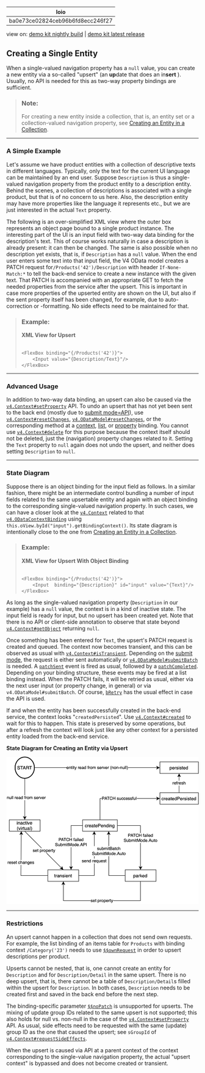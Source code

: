 <!-- loioba0e73ce02824ceb96b6fd8ecc246f27 -->

| loio |
| -----|
| ba0e73ce02824ceb96b6fd8ecc246f27 |

<div id="loio">

view on: [demo kit nightly build](https://sdk.openui5.org/nightly/#/topic/ba0e73ce02824ceb96b6fd8ecc246f27) | [demo kit latest release](https://sdk.openui5.org/topic/ba0e73ce02824ceb96b6fd8ecc246f27)</div>

## Creating a Single Entity

When a single-valued navigation property has a `null` value, you can create a new entity via a so-called "upsert" \(an **up**date that does an in**sert** \). Usually, no API is needed for this as two-way property bindings are sufficient.

> ### Note:  
> For creating a new entity inside a collection, that is, an entity set or a collection-valued navigation property, see [Creating an Entity in a Collection](Creating_an_Entity_in_a_Collection_c9723f8.md).

***

<a name="loioba0e73ce02824ceb96b6fd8ecc246f27__section_DCR"/>

### A Simple Example

Let's assume we have product entities with a collection of descriptive texts in different languages. Typically, only the text for the current UI language can be maintained by an end user. Suppose `Description` is thus a single-valued navigation property from the product entity to a description entity. Behind the scenes, a collection of descriptions is associated with a single product, but that is of no concern to us here. Also, the description entity may have more properties like the language it represents etc., but we are just interested in the actual `Text` property.

The following is an over-simplified XML view where the outer box represents an object page bound to a single product instance. The interesting part of the UI is an input field with two-way data binding for the description's text. This of course works naturally in case a description is already present: it can then be changed. The same is also possible when no description yet exists, that is, if `Description` has a `null` value. When the end user enters some text into that input field, the V4 OData model creates a PATCH request for`/Products('42')/Description` with header `If-None-Match:*` to tell the back-end service to create a new instance with the given text. That PATCH is accompanied with an appropriate GET to fetch the needed properties from the service after the upsert. This is important in case more properties of the upserted entity are shown on the UI, but also if the sent property itself has been changed, for example, due to auto-correction or -formatting. No side effects need to be maintained for that.

> ### Example:  
> **XML View for Upsert**
> 
> ```
> 
> <FlexBox binding="{/Products('42')}">
>     <Input value="{Description/Text}"/>
> </FlexBox>
> ```

***

<a name="loioba0e73ce02824ceb96b6fd8ecc246f27__section_ICR"/>

### Advanced Usage

In addition to two-way data binding, an upsert can also be caused via the [`v4.Context#setProperty`](https://sdk.openui5.org/api/sap.ui.model.odata.v4.Context/methods/setProperty) API. To undo an upsert that has not yet been sent to the back end \(mostly due to [submit mode=API](https://sdk.openui5.org/api/sap.ui.model.odata.v4.SubmitMode)\), use [`v4.Context#resetChanges`](https://sdk.openui5.org/api/sap.ui.model.odata.v4.Context/methods/resetChanges), [`v4.ODataModel#resetChanges`](https://sdk.openui5.org/api/sap.ui.model.odata.v4.ODataModel/methods/resetChanges), or the corresponding method at a [context](https://sdk.openui5.org/api/sap.ui.model.odata.v4.Context/methods/resetChanges), [list](https://sdk.openui5.org/api/sap.ui.model.odata.v4.ODataListBinding/methods/resetChanges), or [property](https://sdk.openui5.org/api/sap.ui.model.odata.v4.ODataPropertyBinding/methods/resetChanges) binding. You cannot use [`v4.Context#delete`](https://sdk.openui5.org/api/sap.ui.model.odata.v4.Context/methods/delete) for this purpose because the context itself should not be deleted, just the \(navigation\) property changes related to it. Setting the `Text` property to `null` again does not undo the upsert, and neither does setting `Description` to `null`.

***

<a name="loioba0e73ce02824ceb96b6fd8ecc246f27__section_CST"/>

### State Diagram

Suppose there is an object binding for the input field as follows. In a similar fashion, there might be an intermediate control bundling a number of input fields related to the same upsertable entity and again with an object binding to the corresponding single-valued navigation property. In such cases, we can have a closer look at the [`v4.Context`](https://sdk.openui5.org/api/sap.ui.model.odata.v4.Context) related to that [`v4.ODataContextBinding`](https://sdk.openui5.org/api/sap.ui.model.odata.v4.ODataContextBinding) using `this.oView.byId("input").getBindingContext()`. Its state diagram is intentionally close to the one from [Creating an Entity in a Collection](Creating_an_Entity_in_a_Collection_c9723f8.md).

> ### Example:  
> **XML View for Upsert With Object Binding**
> 
> ```
> 
> <FlexBox binding="{/Products('42')}">
>     <Input  binding="{Description}" id="input" value="{Text}"/>
> </FlexBox>
> ```

As long as the single-valued navigation property \(`Description` in our example\) has a `null` value, the context is in a kind of inactive state. The input field is ready for input, but no upsert has been created yet. Note that there is no API or client-side annotation to observe that state beyond [`v4.Context#getObject`](https://sdk.openui5.org/api/sap.ui.model.odata.v4.Context/methods/getObject) returning `null`.

Once something has been entered for `Text`, the upsert's PATCH request is created and queued. The context now becomes transient, and this can be observed as usual with [`v4.Context#isTransient`](https://sdk.openui5.org/api/sap.ui.model.odata.v4.Context/methods/isTransient). Depending on the [submit mode](https://sdk.openui5.org/api/sap.ui.model.odata.v4.SubmitMode), the request is either sent automatically or [`v4.ODataModel#submitBatch`](https://sdk.openui5.org/api/sap.ui.model.odata.v4.ODataModel/methods/submitBatch) is needed. A [`patchSent`](https://sdk.openui5.org/api/sap.ui.model.odata.v4.ODataContextBinding/events/patchSent) event is fired as usual, followed by a [`patchCompleted`](https://sdk.openui5.org/api/sap.ui.model.odata.v4.ODataContextBinding/events/patchCompleted). Depending on your binding structure, these events may be fired at a list binding instead. When the PATCH fails, it will be retried as usual, either via the next user input \(or property change, in general\) or via `v4.ODataModel#submitBatch`. Of course, [`bRetry`](https://sdk.openui5.org/api/sap.ui.model.odata.v4.Context/methods/setProperty) has the usual effect in case the API is used.

If and when the entity has been successfully created in the back-end service, the context looks "`createdPersisted`". Use [`v4.Context#created`](https://sdk.openui5.org/api/sap.ui.model.odata.v4.Context/methods/created) to wait for this to happen. This state is preserved by some operations, but after a refresh the context will look just like any other context for a persisted entity loaded from the back-end service.

  
  
**State Diagram for Creating an Entity via Upsert**

![](images/loiof359082361f445868c75940f778a8c2e_LowRes.png "State Diagram for Creating an Entity via Upsert")

***

<a name="loioba0e73ce02824ceb96b6fd8ecc246f27__section_x5l_k53_h2c"/>

### Restrictions

An upsert cannot happen in a collection that does not send own requests. For example, the list binding of an items table for `Products` with binding context `/Category('23')` needs to use [`$$ownRequest`](https://sdk.openui5.org/api/sap.ui.model.odata.v4.ODataModel/methods/bindList) in order to upsert descriptions per product.

Upserts cannot be nested, that is, one cannot create an entity for `Description` and for `Description/Detail` in the same upsert. There is no deep upsert, that is, there cannot be a table of `Description/Detail`s filled within the upsert for `Description`. In both cases, `Description` needs to be created first and saved in the back end before the next step.

The binding-specific parameter [`$$noPatch`](https://sdk.openui5.org/api/sap.ui.model.odata.v4.ODataModel/methods/bindProperty) is unsupported for upserts. The mixing of update group IDs related to the same upsert is not supported; this also holds for null vs. non-null in the case of the [`v4.Context#setProperty`](https://sdk.openui5.org/api/sap.ui.model.odata.v4.Context/methods/setProperty) API. As usual, side effects need to be requested with the same \(update\) group ID as the one that caused the upsert; see `sGroupId` of [`v4.Context#requestSideEffects`](https://sdk.openui5.org/api/sap.ui.model.odata.v4.Context/methods/requestSideEffects).

When the upsert is caused via API at a parent context of the context corresponding to the single-value navigation property, the actual "upsert context" is bypassed and does not become created or transient.


